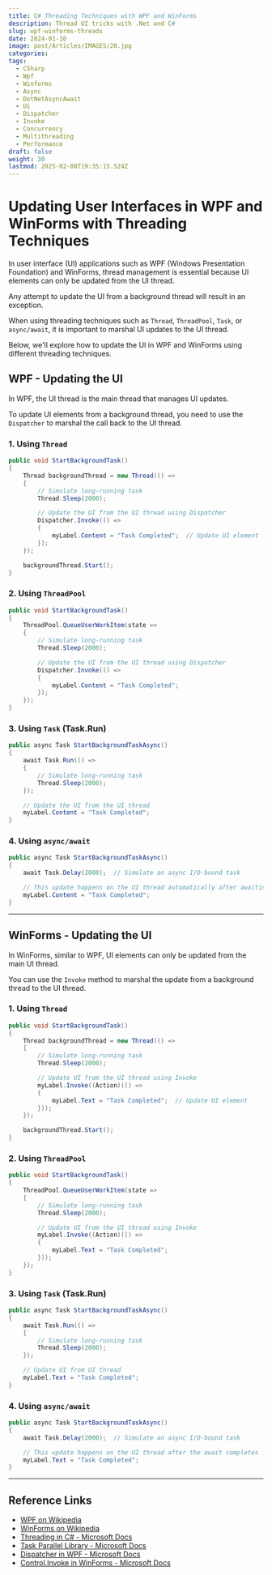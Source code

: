 ```yaml
---
title: C# Threading Techniques with WPF and WinForms
description: Thread UI tricks with .Net and C#
slug: wpf-winforms-threads
date: 2024-01-10
image: post/Articles/IMAGES/20.jpg
categories: 
tags:
  - CSharp
  - Wpf
  - Winforms
  - Async
  - DotNetAsyncAwait
  - Ui
  - Dispatcher
  - Invoke
  - Concurrency
  - Multithreading
  - Performance
draft: false
weight: 30
lastmod: 2025-02-08T19:35:15.524Z
---
```

# Updating User Interfaces in WPF and WinForms with Threading Techniques

In user interface (UI) applications such as WPF (Windows Presentation Foundation) and WinForms, thread management is essential because UI elements can only be updated from the UI thread.

Any attempt to update the UI from a background thread will result in an exception.

When using threading techniques such as `Thread`, `ThreadPool`, `Task`, or `async/await`, it is important to marshal UI updates to the UI thread.

Below, we'll explore how to update the UI in WPF and WinForms using different threading techniques.

## WPF - Updating the UI

In WPF, the UI thread is the main thread that manages UI updates.

To update UI elements from a background thread, you need to use the `Dispatcher` to marshal the call back to the UI thread.

### 1. Using `Thread`

```csharp
public void StartBackgroundTask()
{
    Thread backgroundThread = new Thread(() =>
    {
        // Simulate long-running task
        Thread.Sleep(2000);

        // Update the UI from the UI thread using Dispatcher
        Dispatcher.Invoke(() =>
        {
            myLabel.Content = "Task Completed";  // Update UI element
        });
    });

    backgroundThread.Start();
}
```

### 2. Using `ThreadPool`

```csharp
public void StartBackgroundTask()
{
    ThreadPool.QueueUserWorkItem(state =>
    {
        // Simulate long-running task
        Thread.Sleep(2000);

        // Update the UI from the UI thread using Dispatcher
        Dispatcher.Invoke(() =>
        {
            myLabel.Content = "Task Completed";
        });
    });
}
```

### 3. Using `Task` (Task.Run)

```csharp
public async Task StartBackgroundTaskAsync()
{
    await Task.Run(() =>
    {
        // Simulate long-running task
        Thread.Sleep(2000);
    });

    // Update the UI from the UI thread
    myLabel.Content = "Task Completed";
}
```

### 4. Using `async/await`

```csharp
public async Task StartBackgroundTaskAsync()
{
    await Task.Delay(2000);  // Simulate an async I/O-bound task

    // This update happens on the UI thread automatically after awaiting
    myLabel.Content = "Task Completed";
}
```

***

## WinForms - Updating the UI

In WinForms, similar to WPF, UI elements can only be updated from the main UI thread.

You can use the `Invoke` method to marshal the update from a background thread to the UI thread.

### 1. Using `Thread`

```csharp
public void StartBackgroundTask()
{
    Thread backgroundThread = new Thread(() =>
    {
        // Simulate long-running task
        Thread.Sleep(2000);

        // Update UI from the UI thread using Invoke
        myLabel.Invoke((Action)(() =>
        {
            myLabel.Text = "Task Completed";  // Update UI element
        }));
    });

    backgroundThread.Start();
}
```

### 2. Using `ThreadPool`

```csharp
public void StartBackgroundTask()
{
    ThreadPool.QueueUserWorkItem(state =>
    {
        // Simulate long-running task
        Thread.Sleep(2000);

        // Update UI from the UI thread using Invoke
        myLabel.Invoke((Action)(() =>
        {
            myLabel.Text = "Task Completed";
        }));
    });
}
```

### 3. Using `Task` (Task.Run)

```csharp
public async Task StartBackgroundTaskAsync()
{
    await Task.Run(() =>
    {
        // Simulate long-running task
        Thread.Sleep(2000);
    });

    // Update UI from UI thread
    myLabel.Text = "Task Completed";
}
```

### 4. Using `async/await`

```csharp
public async Task StartBackgroundTaskAsync()
{
    await Task.Delay(2000);  // Simulate an async I/O-bound task

    // This update happens on the UI thread after the await completes
    myLabel.Text = "Task Completed";
}
```

***

## Reference Links

* [WPF on Wikipedia](https://en.wikipedia.org/wiki/Windows_Presentation_Foundation)
* [WinForms on Wikipedia](https://en.wikipedia.org/wiki/Windows_Forms)
* [Threading in C# - Microsoft Docs](https://learn.microsoft.com/en-us/dotnet/standard/threading/)
* [Task Parallel Library - Microsoft Docs](https://learn.microsoft.com/en-us/dotnet/standard/parallel-programming/task-parallel-library-tpl)
* [Dispatcher in WPF - Microsoft Docs](https://learn.microsoft.com/en-us/dotnet/api/system.windows.threading.dispatcher)
* [Control.Invoke in WinForms - Microsoft Docs](https://learn.microsoft.com/en-us/dotnet/api/system.windows.forms.control.invoke)

<!-- not funny version 

---
title: Updating User Interfaces in WPF and WinForms with Threading Techniques
description: Updating User Interfaces in WPF and WinForms with Threading Techniques
slug: updating-user-interfaces-in-wpf-and-winforms-with-threading-techniques
date: 2024-01-10
image: post/Articles/IMAGES/20.jpg
categories: []
tags: ['C#', 'Threading', 'Wpf', 'Winforms', 'Async', 'Await', 'Task', 'Threadpool', 'Parallel', 'Ui', 'Dispatcher', 'Invoke', 'Concurrency', 'Multithreading', 'Performance']
draft: false
weight: 30
---

# Updating User Interfaces in WPF and WinForms with Threading Techniques

In user interface (UI) applications such as WPF (Windows Presentation Foundation) and WinForms, thread management is essential because UI elements can only be updated from the UI thread. Any attempt to update the UI from a background thread will result in an exception. Therefore, when using threading techniques such as `Thread`, `ThreadPool`, `Task`, or `async/await`, it is important to marshal UI updates to the UI thread.

Below, we'll explore how to update the UI in WPF and WinForms using different threading techniques.

## WPF - Updating the UI

In WPF, the UI thread is the main thread that manages UI updates. To update UI elements from a background thread, you need to use the `Dispatcher` to marshal the call back to the UI thread.

### 1. Using `Thread`

```csharp
public void StartBackgroundTask()
{
    Thread backgroundThread = new Thread(() =>
    {
        // Simulate long-running task
        Thread.Sleep(2000);

        // Update the UI from the UI thread using Dispatcher
        Dispatcher.Invoke(() =>
        {
            myLabel.Content = "Task Completed";  // Update UI element
        });
    });

    backgroundThread.Start();
}
```

### 2. Using `ThreadPool`

```csharp
public void StartBackgroundTask()
{
    ThreadPool.QueueUserWorkItem(state =>
    {
        // Simulate long-running task
        Thread.Sleep(2000);

        // Update the UI from the UI thread using Dispatcher
        Dispatcher.Invoke(() =>
        {
            myLabel.Content = "Task Completed";
        });
    });
}
```

### 3. Using `Task` (Task.Run)

```csharp
public async Task StartBackgroundTaskAsync()
{
    await Task.Run(() =>
    {
        // Simulate long-running task
        Thread.Sleep(2000);
    });

    // Update the UI from the UI thread
    myLabel.Content = "Task Completed";
}
```

### 4. Using `async/await`

```csharp
public async Task StartBackgroundTaskAsync()
{
    await Task.Delay(2000);  // Simulate an async I/O-bound task

    // This update happens on the UI thread automatically after awaiting
    myLabel.Content = "Task Completed";
}
```

---

## WinForms - Updating the UI

In WinForms, similar to WPF, UI elements can only be updated from the main UI thread. You can use the `Invoke` method to marshal the update from a background thread to the UI thread.

### 1. Using `Thread`

```csharp
public void StartBackgroundTask()
{
    Thread backgroundThread = new Thread(() =>
    {
        // Simulate long-running task
        Thread.Sleep(2000);

        // Update UI from the UI thread using Invoke
        myLabel.Invoke((Action)(() =>
        {
            myLabel.Text = "Task Completed";  // Update UI element
        }));
    });

    backgroundThread.Start();
}
```

### 2. Using `ThreadPool`

```csharp
public void StartBackgroundTask()
{
    ThreadPool.QueueUserWorkItem(state =>
    {
        // Simulate long-running task
        Thread.Sleep(2000);

        // Update UI from the UI thread using Invoke
        myLabel.Invoke((Action)(() =>
        {
            myLabel.Text = "Task Completed";
        }));
    });
}
```

### 3. Using `Task` (Task.Run)

```csharp
public async Task StartBackgroundTaskAsync()
{
    await Task.Run(() =>
    {
        // Simulate long-running task
        Thread.Sleep(2000);
    });

    // Update UI from UI thread
    myLabel.Text = "Task Completed";
}
```

### 4. Using `async/await`

```csharp
public async Task StartBackgroundTaskAsync()
{
    await Task.Delay(2000);  // Simulate an async I/O-bound task

    // This update happens on the UI thread after the await completes
    myLabel.Text = "Task Completed";
}
```

---

## Reference Links

- [WPF on Wikipedia](https://en.wikipedia.org/wiki/Windows_Presentation_Foundation)
- [WinForms on Wikipedia](https://en.wikipedia.org/wiki/Windows_Forms)
- [Threading in C# - Microsoft Docs](https://learn.microsoft.com/en-us/dotnet/standard/threading/)
- [Task Parallel Library - Microsoft Docs](https://learn.microsoft.com/en-us/dotnet/standard/parallel-programming/task-parallel-library-tpl)
- [Dispatcher in WPF - Microsoft Docs](https://learn.microsoft.com/en-us/dotnet/api/system.windows.threading.dispatcher)
- [Control.Invoke in WinForms - Microsoft Docs](https://learn.microsoft.com/en-us/dotnet/api/system.windows.forms.control.invoke)


-->
